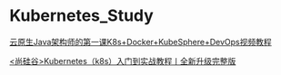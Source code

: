 # Kubernetes_Study

[云原生Java架构师的第一课K8s+Docker+KubeSphere+DevOps视频教程](https://www.bilibili.com/video/BV13Q4y1C7hS?spm_id_from=333.999.0.0)

[<尚硅谷>Kubernetes（k8s）入门到实战教程丨全新升级完整版](https://www.bilibili.com/video/BV1GT4y1A756?spm_id_from=333.788.b_636f6d6d656e74.19)